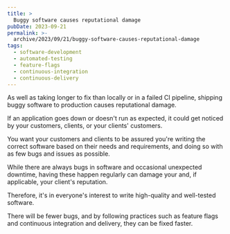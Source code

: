 ```yaml
---
title: >
  Buggy software causes reputational damage
pubDate: 2023-09-21
permalink: >-
  archive/2023/09/21/buggy-software-causes-reputational-damage
tags:
  - software-development
  - automated-testing
  - feature-flags
  - continuous-integration
  - continuous-delivery
---
```


As well as taking longer to fix than locally or in a failed CI pipeline, shipping buggy software to production causes reputational damage.

If an application goes down or doesn't run as expected, it could get noticed by your customers, clients, or your clients' customers.

You want your customers and clients to be assured you're writing the correct software based on their needs and requirements, and doing so with as few bugs and issues as possible.

While there are always bugs in software and occasional unexpected downtime, having these happen regularly can damage your and, if applicable, your client's reputation.

Therefore, it's in everyone's interest to write high-quality and well-tested software.

There will be fewer bugs, and by following practices such as feature flags and continuous integration and delivery, they can be fixed faster.
